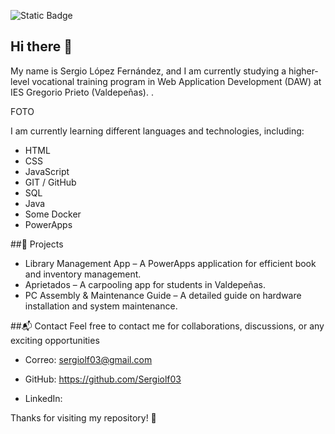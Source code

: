 ![Static Badge](https://img.shields.io/badge/:badgeContent)
## Hi there 👋
 My name is Sergio López Fernández, and I am currently studying a higher-level vocational training program in Web Application Development (DAW) at IES Gregorio Prieto (Valdepeñas). .

FOTO

I am currently learning different languages and technologies, including:
- HTML
- CSS
- JavaScript
- GIT / GitHub
- SQL
- Java
- Some Docker
- PowerApps

  
##🚀 Projects

- Library Management App – A PowerApps application for efficient book and inventory management.
- Aprietados – A carpooling app for students in Valdepeñas.
- PC Assembly & Maintenance Guide – A detailed guide on hardware installation and system maintenance.

##📬 Contact
Feel free to contact me for collaborations, discussions, or any exciting opportunities

- Correo: sergiolf03@gmail.com

- GitHub: https://github.com/Sergiolf03

- LinkedIn:

Thanks for visiting my repository! 🚀
